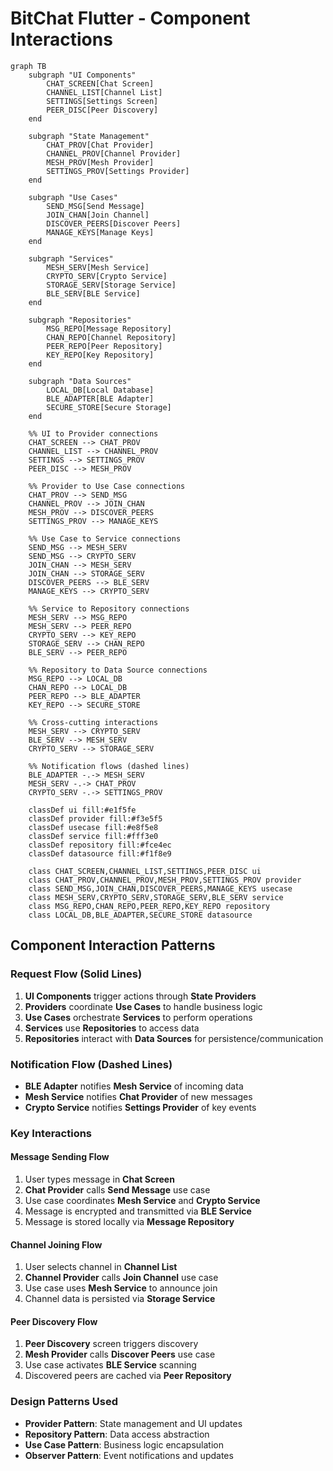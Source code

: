 # BitChat Flutter - Component Interactions

```mermaid
graph TB
    subgraph "UI Components"
        CHAT_SCREEN[Chat Screen]
        CHANNEL_LIST[Channel List]
        SETTINGS[Settings Screen]
        PEER_DISC[Peer Discovery]
    end
    
    subgraph "State Management"
        CHAT_PROV[Chat Provider]
        CHANNEL_PROV[Channel Provider]
        MESH_PROV[Mesh Provider]
        SETTINGS_PROV[Settings Provider]
    end
    
    subgraph "Use Cases"
        SEND_MSG[Send Message]
        JOIN_CHAN[Join Channel]
        DISCOVER_PEERS[Discover Peers]
        MANAGE_KEYS[Manage Keys]
    end
    
    subgraph "Services"
        MESH_SERV[Mesh Service]
        CRYPTO_SERV[Crypto Service]
        STORAGE_SERV[Storage Service]
        BLE_SERV[BLE Service]
    end
    
    subgraph "Repositories"
        MSG_REPO[Message Repository]
        CHAN_REPO[Channel Repository]
        PEER_REPO[Peer Repository]
        KEY_REPO[Key Repository]
    end
    
    subgraph "Data Sources"
        LOCAL_DB[Local Database]
        BLE_ADAPTER[BLE Adapter]
        SECURE_STORE[Secure Storage]
    end
    
    %% UI to Provider connections
    CHAT_SCREEN --> CHAT_PROV
    CHANNEL_LIST --> CHANNEL_PROV
    SETTINGS --> SETTINGS_PROV
    PEER_DISC --> MESH_PROV
    
    %% Provider to Use Case connections
    CHAT_PROV --> SEND_MSG
    CHANNEL_PROV --> JOIN_CHAN
    MESH_PROV --> DISCOVER_PEERS
    SETTINGS_PROV --> MANAGE_KEYS
    
    %% Use Case to Service connections
    SEND_MSG --> MESH_SERV
    SEND_MSG --> CRYPTO_SERV
    JOIN_CHAN --> MESH_SERV
    JOIN_CHAN --> STORAGE_SERV
    DISCOVER_PEERS --> BLE_SERV
    MANAGE_KEYS --> CRYPTO_SERV
    
    %% Service to Repository connections
    MESH_SERV --> MSG_REPO
    MESH_SERV --> PEER_REPO
    CRYPTO_SERV --> KEY_REPO
    STORAGE_SERV --> CHAN_REPO
    BLE_SERV --> PEER_REPO
    
    %% Repository to Data Source connections
    MSG_REPO --> LOCAL_DB
    CHAN_REPO --> LOCAL_DB
    PEER_REPO --> BLE_ADAPTER
    KEY_REPO --> SECURE_STORE
    
    %% Cross-cutting interactions
    MESH_SERV --> CRYPTO_SERV
    BLE_SERV --> MESH_SERV
    CRYPTO_SERV --> STORAGE_SERV
    
    %% Notification flows (dashed lines)
    BLE_ADAPTER -.-> MESH_SERV
    MESH_SERV -.-> CHAT_PROV
    CRYPTO_SERV -.-> SETTINGS_PROV
    
    classDef ui fill:#e1f5fe
    classDef provider fill:#f3e5f5
    classDef usecase fill:#e8f5e8
    classDef service fill:#fff3e0
    classDef repository fill:#fce4ec
    classDef datasource fill:#f1f8e9
    
    class CHAT_SCREEN,CHANNEL_LIST,SETTINGS,PEER_DISC ui
    class CHAT_PROV,CHANNEL_PROV,MESH_PROV,SETTINGS_PROV provider
    class SEND_MSG,JOIN_CHAN,DISCOVER_PEERS,MANAGE_KEYS usecase
    class MESH_SERV,CRYPTO_SERV,STORAGE_SERV,BLE_SERV service
    class MSG_REPO,CHAN_REPO,PEER_REPO,KEY_REPO repository
    class LOCAL_DB,BLE_ADAPTER,SECURE_STORE datasource
```

## Component Interaction Patterns

### Request Flow (Solid Lines)
1. **UI Components** trigger actions through **State Providers**
2. **Providers** coordinate **Use Cases** to handle business logic
3. **Use Cases** orchestrate **Services** to perform operations
4. **Services** use **Repositories** to access data
5. **Repositories** interact with **Data Sources** for persistence/communication

### Notification Flow (Dashed Lines)
- **BLE Adapter** notifies **Mesh Service** of incoming data
- **Mesh Service** notifies **Chat Provider** of new messages
- **Crypto Service** notifies **Settings Provider** of key events

### Key Interactions

#### Message Sending Flow
1. User types message in **Chat Screen**
2. **Chat Provider** calls **Send Message** use case
3. Use case coordinates **Mesh Service** and **Crypto Service**
4. Message is encrypted and transmitted via **BLE Service**
5. Message is stored locally via **Message Repository**

#### Channel Joining Flow
1. User selects channel in **Channel List**
2. **Channel Provider** calls **Join Channel** use case
3. Use case uses **Mesh Service** to announce join
4. Channel data is persisted via **Storage Service**

#### Peer Discovery Flow
1. **Peer Discovery** screen triggers discovery
2. **Mesh Provider** calls **Discover Peers** use case
3. Use case activates **BLE Service** scanning
4. Discovered peers are cached via **Peer Repository**

### Design Patterns Used
- **Provider Pattern**: State management and UI updates
- **Repository Pattern**: Data access abstraction
- **Use Case Pattern**: Business logic encapsulation
- **Observer Pattern**: Event notifications and updates